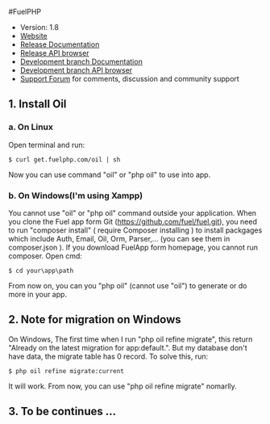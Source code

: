 #FuelPHP

* Version: 1.8
* [Website](http://fuelphp.com/)
* [Release Documentation](http://docs.fuelphp.com)
* [Release API browser](http://api.fuelphp.com)
* [Development branch Documentation](http://dev-docs.fuelphp.com)
* [Development branch API browser](http://dev-api.fuelphp.com)
* [Support Forum](http://fuelphp.com/forums) for comments, discussion and community support

## 1. Install Oil

### a. On Linux
Open terminal and run:
```
$ curl get.fuelphp.com/oil | sh
```
Now you can use command "oil" or "php oil" to use into app.
### b. On Windows(I'm using Xampp)
You cannot use "oil" or "php oil" command outside your application. When you clone the Fuel app form Git (https://github.com/fuel/fuel.git), you need to run "composer install" ( require Composer installing ) to install packgages which include Auth, Email, Oil, Orm, Parser,... (you can see them in composer.json ). If you download FuelApp form homepage, you cannot run composer.
Open cmd:
```
$ cd your\app\path
```
From now on, you can you "php oil" (cannot use "oil") to generate or do more in your app.

## 2. Note for migration on Windows

On Windows, The first time when I run "php oil refine migrate", this return "Already on the latest migration for app:default.". But my database don't have data, the migrate table has 0 record.
To solve this, run: 
```
$ php oil refine migrate:current
```

It will work. From now, you can use "php oil refine migrate" nomarlly.

## 3. To be continues ...